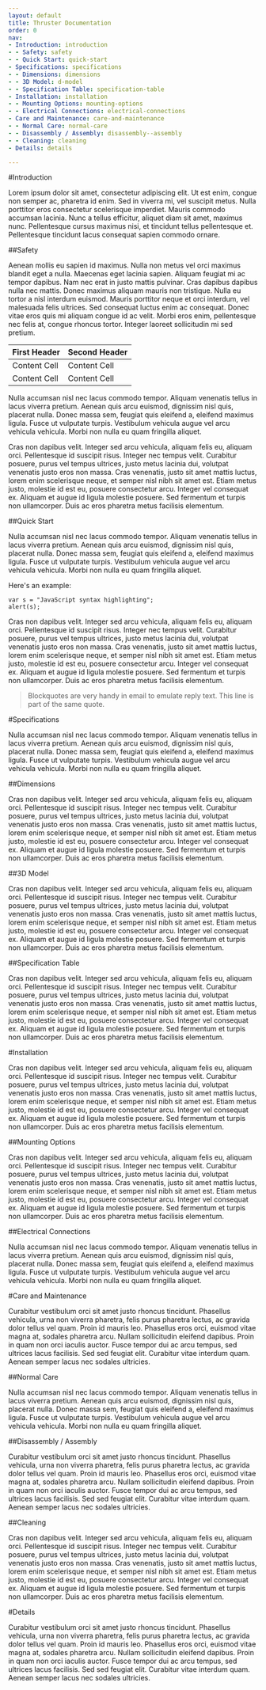 ```yaml
---
layout: default
title: Thruster Documentation
order: 0
nav:
- Introduction: introduction
- - Safety: safety
- - Quick Start: quick-start
- Specifications: specifications
- - Dimensions: dimensions
- - 3D Model: d-model
- - Specification Table: specification-table
- Installation: installation
- - Mounting Options: mounting-options
- - Electrical Connections: electrical-connections
- Care and Maintenance: care-and-maintenance
- - Normal Care: normal-care
- - Disassembly / Assembly: disassembly--assembly
- - Cleaning: cleaning
- Details: details

---
```


#Introduction

 Lorem ipsum dolor sit amet, consectetur adipiscing elit. Ut est enim, congue non semper ac, pharetra id enim. Sed in viverra mi, vel suscipit metus. Nulla porttitor eros consectetur scelerisque imperdiet. Mauris commodo accumsan lacinia. Nunc a tellus efficitur, aliquet diam sit amet, maximus nunc. Pellentesque cursus maximus nisi, et tincidunt tellus pellentesque et. Pellentesque tincidunt lacus consequat sapien commodo ornare.

##Safety

Aenean mollis eu sapien id maximus. Nulla non metus vel orci maximus blandit eget a nulla. Maecenas eget lacinia sapien. Aliquam feugiat mi ac tempor dapibus. Nam nec erat in justo mattis pulvinar. Cras dapibus dapibus nulla nec mattis. Donec maximus aliquam mauris non tristique. Nulla eu tortor a nisl interdum euismod. Mauris porttitor neque et orci interdum, vel malesuada felis ultrices. Sed consequat luctus enim ac consequat. Donec vitae eros quis mi aliquam congue id ac velit. Morbi eros enim, pellentesque nec felis at, congue rhoncus tortor. Integer laoreet sollicitudin mi sed pretium. 

| First Header  | Second Header |
| ------------- | ------------- |
| Content Cell  | Content Cell  |
| Content Cell  | Content Cell  |

 Nulla accumsan nisl nec lacus commodo tempor. Aliquam venenatis tellus in lacus viverra pretium. Aenean quis arcu euismod, dignissim nisl quis, placerat nulla. Donec massa sem, feugiat quis eleifend a, eleifend maximus ligula. Fusce ut vulputate turpis. Vestibulum vehicula augue vel arcu vehicula vehicula. Morbi non nulla eu quam fringilla aliquet.

Cras non dapibus velit. Integer sed arcu vehicula, aliquam felis eu, aliquam orci. Pellentesque id suscipit risus. Integer nec tempus velit. Curabitur posuere, purus vel tempus ultrices, justo metus lacinia dui, volutpat venenatis justo eros non massa. Cras venenatis, justo sit amet mattis luctus, lorem enim scelerisque neque, et semper nisl nibh sit amet est. Etiam metus justo, molestie id est eu, posuere consectetur arcu. Integer vel consequat ex. Aliquam et augue id ligula molestie posuere. Sed fermentum et turpis non ullamcorper. Duis ac eros pharetra metus facilisis elementum. 

##Quick Start

 Nulla accumsan nisl nec lacus commodo tempor. Aliquam venenatis tellus in lacus viverra pretium. Aenean quis arcu euismod, dignissim nisl quis, placerat nulla. Donec massa sem, feugiat quis eleifend a, eleifend maximus ligula. Fusce ut vulputate turpis. Vestibulum vehicula augue vel arcu vehicula vehicula. Morbi non nulla eu quam fringilla aliquet.

 Here's an example:

```
var s = "JavaScript syntax highlighting";
alert(s);
```

Cras non dapibus velit. Integer sed arcu vehicula, aliquam felis eu, aliquam orci. Pellentesque id suscipit risus. Integer nec tempus velit. Curabitur posuere, purus vel tempus ultrices, justo metus lacinia dui, volutpat venenatis justo eros non massa. Cras venenatis, justo sit amet mattis luctus, lorem enim scelerisque neque, et semper nisl nibh sit amet est. Etiam metus justo, molestie id est eu, posuere consectetur arcu. Integer vel consequat ex. Aliquam et augue id ligula molestie posuere. Sed fermentum et turpis non ullamcorper. Duis ac eros pharetra metus facilisis elementum. 

> Blockquotes are very handy in email to emulate reply text.
> This line is part of the same quote.

#Specifications

 Nulla accumsan nisl nec lacus commodo tempor. Aliquam venenatis tellus in lacus viverra pretium. Aenean quis arcu euismod, dignissim nisl quis, placerat nulla. Donec massa sem, feugiat quis eleifend a, eleifend maximus ligula. Fusce ut vulputate turpis. Vestibulum vehicula augue vel arcu vehicula vehicula. Morbi non nulla eu quam fringilla aliquet.

##Dimensions

Cras non dapibus velit. Integer sed arcu vehicula, aliquam felis eu, aliquam orci. Pellentesque id suscipit risus. Integer nec tempus velit. Curabitur posuere, purus vel tempus ultrices, justo metus lacinia dui, volutpat venenatis justo eros non massa. Cras venenatis, justo sit amet mattis luctus, lorem enim scelerisque neque, et semper nisl nibh sit amet est. Etiam metus justo, molestie id est eu, posuere consectetur arcu. Integer vel consequat ex. Aliquam et augue id ligula molestie posuere. Sed fermentum et turpis non ullamcorper. Duis ac eros pharetra metus facilisis elementum. 

##3D Model

Cras non dapibus velit. Integer sed arcu vehicula, aliquam felis eu, aliquam orci. Pellentesque id suscipit risus. Integer nec tempus velit. Curabitur posuere, purus vel tempus ultrices, justo metus lacinia dui, volutpat venenatis justo eros non massa. Cras venenatis, justo sit amet mattis luctus, lorem enim scelerisque neque, et semper nisl nibh sit amet est. Etiam metus justo, molestie id est eu, posuere consectetur arcu. Integer vel consequat ex. Aliquam et augue id ligula molestie posuere. Sed fermentum et turpis non ullamcorper. Duis ac eros pharetra metus facilisis elementum. 

##Specification Table

Cras non dapibus velit. Integer sed arcu vehicula, aliquam felis eu, aliquam orci. Pellentesque id suscipit risus. Integer nec tempus velit. Curabitur posuere, purus vel tempus ultrices, justo metus lacinia dui, volutpat venenatis justo eros non massa. Cras venenatis, justo sit amet mattis luctus, lorem enim scelerisque neque, et semper nisl nibh sit amet est. Etiam metus justo, molestie id est eu, posuere consectetur arcu. Integer vel consequat ex. Aliquam et augue id ligula molestie posuere. Sed fermentum et turpis non ullamcorper. Duis ac eros pharetra metus facilisis elementum. 

#Installation

Cras non dapibus velit. Integer sed arcu vehicula, aliquam felis eu, aliquam orci. Pellentesque id suscipit risus. Integer nec tempus velit. Curabitur posuere, purus vel tempus ultrices, justo metus lacinia dui, volutpat venenatis justo eros non massa. Cras venenatis, justo sit amet mattis luctus, lorem enim scelerisque neque, et semper nisl nibh sit amet est. Etiam metus justo, molestie id est eu, posuere consectetur arcu. Integer vel consequat ex. Aliquam et augue id ligula molestie posuere. Sed fermentum et turpis non ullamcorper. Duis ac eros pharetra metus facilisis elementum. 

##Mounting Options

Cras non dapibus velit. Integer sed arcu vehicula, aliquam felis eu, aliquam orci. Pellentesque id suscipit risus. Integer nec tempus velit. Curabitur posuere, purus vel tempus ultrices, justo metus lacinia dui, volutpat venenatis justo eros non massa. Cras venenatis, justo sit amet mattis luctus, lorem enim scelerisque neque, et semper nisl nibh sit amet est. Etiam metus justo, molestie id est eu, posuere consectetur arcu. Integer vel consequat ex. Aliquam et augue id ligula molestie posuere. Sed fermentum et turpis non ullamcorper. Duis ac eros pharetra metus facilisis elementum. 

##Electrical Connections

 Nulla accumsan nisl nec lacus commodo tempor. Aliquam venenatis tellus in lacus viverra pretium. Aenean quis arcu euismod, dignissim nisl quis, placerat nulla. Donec massa sem, feugiat quis eleifend a, eleifend maximus ligula. Fusce ut vulputate turpis. Vestibulum vehicula augue vel arcu vehicula vehicula. Morbi non nulla eu quam fringilla aliquet.

#Care and Maintenance

 Curabitur vestibulum orci sit amet justo rhoncus tincidunt. Phasellus vehicula, urna non viverra pharetra, felis purus pharetra lectus, ac gravida dolor tellus vel quam. Proin id mauris leo. Phasellus eros orci, euismod vitae magna at, sodales pharetra arcu. Nullam sollicitudin eleifend dapibus. Proin in quam non orci iaculis auctor. Fusce tempor dui ac arcu tempus, sed ultrices lacus facilisis. Sed sed feugiat elit. Curabitur vitae interdum quam. Aenean semper lacus nec sodales ultricies. 

##Normal Care

  Nulla accumsan nisl nec lacus commodo tempor. Aliquam venenatis tellus in lacus viverra pretium. Aenean quis arcu euismod, dignissim nisl quis, placerat nulla. Donec massa sem, feugiat quis eleifend a, eleifend maximus ligula. Fusce ut vulputate turpis. Vestibulum vehicula augue vel arcu vehicula vehicula. Morbi non nulla eu quam fringilla aliquet.

##Disassembly / Assembly

Curabitur vestibulum orci sit amet justo rhoncus tincidunt. Phasellus vehicula, urna non viverra pharetra, felis purus pharetra lectus, ac gravida dolor tellus vel quam. Proin id mauris leo. Phasellus eros orci, euismod vitae magna at, sodales pharetra arcu. Nullam sollicitudin eleifend dapibus. Proin in quam non orci iaculis auctor. Fusce tempor dui ac arcu tempus, sed ultrices lacus facilisis. Sed sed feugiat elit. Curabitur vitae interdum quam. Aenean semper lacus nec sodales ultricies. 

##Cleaning

Cras non dapibus velit. Integer sed arcu vehicula, aliquam felis eu, aliquam orci. Pellentesque id suscipit risus. Integer nec tempus velit. Curabitur posuere, purus vel tempus ultrices, justo metus lacinia dui, volutpat venenatis justo eros non massa. Cras venenatis, justo sit amet mattis luctus, lorem enim scelerisque neque, et semper nisl nibh sit amet est. Etiam metus justo, molestie id est eu, posuere consectetur arcu. Integer vel consequat ex. Aliquam et augue id ligula molestie posuere. Sed fermentum et turpis non ullamcorper. Duis ac eros pharetra metus facilisis elementum. 

#Details

Curabitur vestibulum orci sit amet justo rhoncus tincidunt. Phasellus vehicula, urna non viverra pharetra, felis purus pharetra lectus, ac gravida dolor tellus vel quam. Proin id mauris leo. Phasellus eros orci, euismod vitae magna at, sodales pharetra arcu. Nullam sollicitudin eleifend dapibus. Proin in quam non orci iaculis auctor. Fusce tempor dui ac arcu tempus, sed ultrices lacus facilisis. Sed sed feugiat elit. Curabitur vitae interdum quam. Aenean semper lacus nec sodales ultricies. 